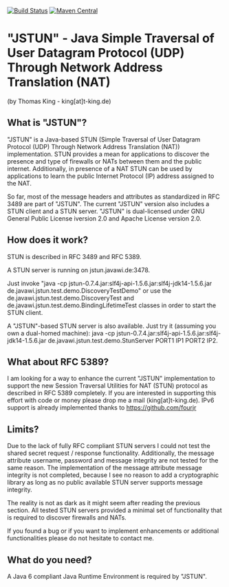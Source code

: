 [![Build Status](https://travis-ci.org/tking/JSTUN.svg?branch=master)](https://travis-ci.org/tking/JSTUN) [![Maven Central](https://img.shields.io/maven-central/v/de.javawi.jstun/jstun.svg)](http://search.maven.org/#search|gav|1|g:"de.javawi.jstun"%20AND%20a:"jstun")

"JSTUN" - Java Simple Traversal of User Datagram Protocol (UDP) Through Network Address Translation (NAT)
=========================================================================================================

(by Thomas King - king[at]t-king.de) 
 

What is "JSTUN"?
----------------
"JSTUN" is a Java-based STUN (Simple Traversal of User Datagram Protocol (UDP) Through Network Address Translation (NAT)) implementation. STUN provides a mean for applications to discover the presence and type of firewalls or NATs between them and the public internet. Additionally, in presence of a NAT STUN can be used by applications to learn the public Internet Protocol (IP) address assigned to the NAT.

So far, most of the message headers and attributes as standardized in RFC 3489 are part of "JSTUN". The current "JSTUN" version also includes a STUN client and a STUN server. "JSTUN" is dual-licensed under GNU General Public License iversion 2.0 and Apache License version 2.0.


How does it work?
-----------------
STUN is described in RFC 3489 and RFC 5389.

A STUN server is running on jstun.javawi.de:3478.

Just invoke "java -cp jstun-0.7.4.jar:slf4j-api-1.5.6.jar:slf4j-jdk14-1.5.6.jar de.javawi.jstun.test.demo.DiscoveryTestDemo" or use the de.javawi.jstun.test.demo.DiscoveryTest and de.javawi.jstun.test.demo.BindingLifetimeTest classes in order to start the STUN client.

A "JSTUN"-based STUN server is also available. Just try it (assuming you own a dual-homed machine): java -cp jstun-0.7.4.jar:slf4j-api-1.5.6.jar:slf4j-jdk14-1.5.6.jar de.javawi.jstun.test.demo.StunServer PORT1 IP1 PORT2 IP2.
 

What about RFC 5389?
--------------------
I am looking for a way to enhance the current "JSTUN" implementation to support the new Session Traversal Utilities for NAT (STUN) protocol as described in RFC 5389 completely. If you are interested in supporting this effort with code or money please drop me a mail (king[at]t-king.de).
IPv6 support is already implemented thanks to https://github.com/fourjr
 

Limits?
-------
Due to the lack of fully RFC compliant STUN servers I could not test the shared secret request / response functionality. Additionally, the message attribute username, password and message integrity are not tested for the same reason. The implementation of the message attribute message integrity is not completed, because I see no reason to add a cryptographic library as long as no public available STUN server supports message integrity.

The reality is not as dark as it might seem after reading the previous section. All tested STUN servers provided a minimal set of functionality that is required to discover firewalls and NATs.

If you found a bug or if you want to implement enhancements or additional functionalities please do not hesitate to contact me.

 
What do you need?
-----------------
A Java 6 compliant Java Runtime Environment is required by "JSTUN".
